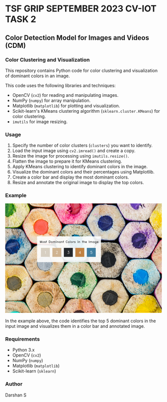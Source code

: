 # TSF GRIP SEPTEMBER 2023 CV-IOT TASK 2

## Color Detection Model for Images and Videos (CDM)

### Color Clustering and Visualization

This repository contains Python code for color clustering and visualization of dominant colors in an image.

This code uses the following libraries and techniques:

- OpenCV (`cv2`) for reading and manipulating images.
- NumPy (`numpy`) for array manipulation.
- Matplotlib (`matplotlib`) for plotting and visualization.
- Scikit-learn's KMeans clustering algorithm (`sklearn.cluster.KMeans`) for color clustering.
- `imutils` for image resizing.

### Usage

1. Specify the number of color clusters (`clusters`) you want to identify.
2. Load the input image using `cv2.imread()` and create a copy.
3. Resize the image for processing using `imutils.resize()`.
4. Flatten the image to prepare it for KMeans clustering.
5. Apply KMeans clustering to identify dominant colors in the image.
6. Visualize the dominant colors and their percentages using Matplotlib.
7. Create a color bar and display the most dominant colors.
8. Resize and annotate the original image to display the top colors.

### Example

![Example Output](output.png)

In the example above, the code identifies the top 5 dominant colors in the input image and visualizes them in a color bar and annotated image.

### Requirements

- Python 3.x
- OpenCV (`cv2`)
- NumPy (`numpy`)
- Matplotlib (`matplotlib`)
- Scikit-learn (`sklearn`)

### Author

Darshan S
